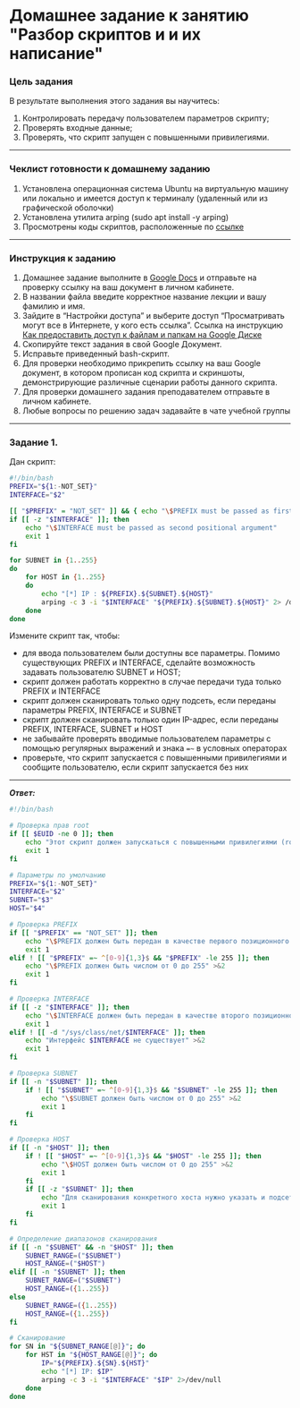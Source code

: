 # Домашнее задание к занятию "Разбор скриптов и и их написание"

### Цель задания
В результате выполнения этого задания вы научитесь:
1. Контролировать передачу пользователем параметров скрипту;
2. Проверять входные данные;
3. Проверять, что скрипт запущен с повышенными привилегиями.
------

### Чеклист готовности к домашнему заданию

1. Установлена операционная система Ubuntu на виртуальную машину или локально и имеется доступ к терминалу (удаленный или из графической оболочки)
2. Установлена утилита arping (sudo apt install -y arping)
3. Просмотрены коды скриптов, расположенные по [ссылке](5-05/)
------

### Инструкция к заданию

1. Домашнее задание выполните в [Google Docs](https://docs.google.com/) и отправьте на проверку ссылку на ваш документ в личном кабинете.
2. В названии файла введите корректное название лекции и вашу фамилию и имя.
3. Зайдите в “Настройки доступа” и выберите доступ “Просматривать могут все в Интернете, у кого есть ссылка”. Ссылка на инструкцию [Как предоставить доступ к файлам и папкам на Google Диске](https://support.google.com/docs/answer/2494822?hl=ru&co=GENIE.Platform%3DDesktop)
4. Скопируйте текст задания в свой  Google Документ.
5. Исправьте приведенный bash-скрипт.
6. Для проверки необходимо прикрепить ссылку на ваш Google документ, в котором прописан код скрипта и скриншоты, демонстрирующие различные сценарии работы данного скрипта.
7. Для проверки домашнего задания преподавателем отправьте  в личном кабинете.
8. Любые вопросы по решению задач задавайте в чате учебной группы

------

### Задание 1.


Дан скрипт:

```bash
#!/bin/bash
PREFIX="${1:-NOT_SET}"
INTERFACE="$2"

[[ "$PREFIX" = "NOT_SET" ]] && { echo "\$PREFIX must be passed as first positional argument"; exit 1; }
if [[ -z "$INTERFACE" ]]; then
    echo "\$INTERFACE must be passed as second positional argument"
    exit 1
fi

for SUBNET in {1..255}
do
	for HOST in {1..255}
	do
		echo "[*] IP : ${PREFIX}.${SUBNET}.${HOST}"
		arping -c 3 -i "$INTERFACE" "${PREFIX}.${SUBNET}.${HOST}" 2> /dev/null
	done
done
```


Измените скрипт так, чтобы:

- для ввода пользователем были доступны все параметры. Помимо существующих PREFIX и INTERFACE, сделайте возможность задавать пользователю SUBNET и HOST;
- скрипт должен работать корректно в случае передачи туда только PREFIX и INTERFACE
- скрипт должен сканировать только одну подсеть, если переданы параметры PREFIX, INTERFACE и SUBNET
- скрипт должен сканировать только один IP-адрес, если переданы PREFIX, INTERFACE, SUBNET и HOST
- не забывайте проверять вводимые пользователем параметры с помощью регулярных выражений и знака `=~` в условных операторах 
- проверьте, что скрипт запускается с повышенными привилегиями и сообщите пользователю, если скрипт запускается без них

------
***Ответ:***  
```bash
#!/bin/bash

# Проверка прав root
if [[ $EUID -ne 0 ]]; then
    echo "Этот скрипт должен запускаться с повышенными привилегиями (root)." >&2
    exit 1
fi

# Параметры по умолчанию
PREFIX="${1:-NOT_SET}"
INTERFACE="$2"
SUBNET="$3"
HOST="$4"

# Проверка PREFIX
if [[ "$PREFIX" == "NOT_SET" ]]; then
    echo "\$PREFIX должен быть передан в качестве первого позиционного аргумента" >&2
    exit 1
elif ! [[ "$PREFIX" =~ ^[0-9]{1,3}$ && "$PREFIX" -le 255 ]]; then
    echo "\$PREFIX должен быть числом от 0 до 255" >&2
    exit 1
fi

# Проверка INTERFACE
if [[ -z "$INTERFACE" ]]; then
    echo "\$INTERFACE должен быть передан в качестве второго позиционного аргумента" >&2
    exit 1
elif ! [[ -d "/sys/class/net/$INTERFACE" ]]; then
    echo "Интерфейс $INTERFACE не существует" >&2
    exit 1
fi

# Проверка SUBNET
if [[ -n "$SUBNET" ]]; then
    if ! [[ "$SUBNET" =~ ^[0-9]{1,3}$ && "$SUBNET" -le 255 ]]; then
        echo "\$SUBNET должен быть числом от 0 до 255" >&2
        exit 1
    fi
fi

# Проверка HOST
if [[ -n "$HOST" ]]; then
    if ! [[ "$HOST" =~ ^[0-9]{1,3}$ && "$HOST" -le 255 ]]; then
        echo "\$HOST должен быть числом от 0 до 255" >&2
        exit 1
    fi
    if [[ -z "$SUBNET" ]]; then
        echo "Для сканирования конкретного хоста нужно указать и подсеть (\$SUBNET)" >&2
        exit 1
    fi
fi

# Определение диапазонов сканирования
if [[ -n "$SUBNET" && -n "$HOST" ]]; then
    SUBNET_RANGE=("$SUBNET")
    HOST_RANGE=("$HOST")
elif [[ -n "$SUBNET" ]]; then
    SUBNET_RANGE=("$SUBNET")
    HOST_RANGE=({1..255})
else
    SUBNET_RANGE=({1..255})
    HOST_RANGE=({1..255})
fi

# Сканирование
for SN in "${SUBNET_RANGE[@]}"; do
    for HST in "${HOST_RANGE[@]}"; do
        IP="${PREFIX}.${SN}.${HST}"
        echo "[*] IP: $IP"
        arping -c 3 -i "$INTERFACE" "$IP" 2>/dev/null
    done
done
```

